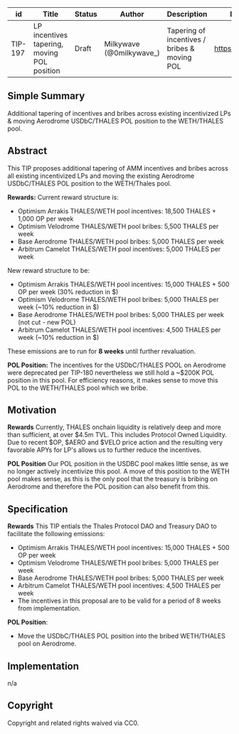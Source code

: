 | id | Title | Status | Author | Description | Discussions to | Created |
| ----------- | ----------- | ----------- | ----------- | ----------- | ----------- | ----------- |
| TIP-197 | LP incentives tapering, moving POL position | Draft | Milkywave (@0milkywave_) | Tapering of incentives / bribes & moving POL | https://discord.gg/thales | 2024-03-07


## Simple Summary

Additional tapering of incentives and bribes across existing incentivized LPs & moving Aerodrome USDbC/THALES POL position to the WETH/THALES pool.

## Abstract

This TIP proposes additional tapering of AMM incentives and bribes across all existing incentivized LPs and moving the existing Aerodrome USDbC/THALES POL position to the WETH/Thales pool.

**Rewards:**
Current reward structure is:
  - Optimism Arrakis THALES/WETH pool incentives: 18,500 THALES + 1,000 OP per week 
  - Optimism Velodrome THALES/WETH pool bribes: 5,500 THALES per week 
  - Base Aerodrome THALES/WETH pool bribes: 5,000 THALES per week
  - Arbitrum Camelot THALES/WETH pool incentives: 5,000 THALES per week

New reward structure to be:
  - Optimism Arrakis THALES/WETH pool incentives: 15,000 THALES + 500 OP per week (30% reduction in $)
  - Optimism Velodrome THALES/WETH pool bribes: 5,000 THALES per week (~10% reduction in $)
  - Base Aerodrome THALES/WETH pool bribes: 5,000 THALES per week (not cut - new POL)
  - Arbitrum Camelot THALES/WETH pool incentives: 4,500 THALES per week (~10% reduction in $)

These emissions are to run for **8 weeks** until further revaluation.

**POL Position:**
The incentives for the USDbC/THALES POOL on Aerodrome were deprecated per TIP-180 nevertheless we still hold a ~$200K POL position in this pool. For efficiency reasons, it makes sense to move this POL to the WETH/THALES pool which we bribe.
  
## Motivation

**Rewards** 
Currently, THALES onchain liquidity is relatively deep and more than sufficient, at over $4.5m TVL. This includes Protocol Owned Liquidity.
Due to recent $OP, $AERO and $VELO price action and the resulting very favorable APYs for LP's allows us to further reduce the incentives.

**POL Position**
Our POL position in the USDBC pool makes little sense, as we no longer actively incentivize this pool. A move of this position to the WETH pool makes sense, as this is the only pool that the treasury is bribing on Aerodrome and therefore the POL position can also benefit from this.

## Specification 

**Rewards**
This TIP entials the Thales Protocol DAO and Treasury DAO to facilitate the following emissions:
  - Optimism Arrakis THALES/WETH pool incentives: 15,000 THALES + 500 OP per week
  - Optimism Velodrome THALES/WETH pool bribes: 5,000 THALES per week
  - Base Aerodrome THALES/WETH pool bribes: 5,000 THALES per week
  - Arbitrum Camelot THALES/WETH pool incentives: 4,500 THALES per week
  - The incentives in this proposal are to be valid for a period of 8 weeks from implementation.

**POL Position**:
  - Move the USDbC/THALES POL position into the bribed WETH/THALES pool on Aerodrome.

## Implementation

n/a

## Copyright
 
Copyright and related rights waived via CC0.
